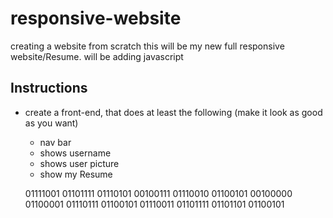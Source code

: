# responsive-website
creating a website  from scratch
this will be my new full responsive website/Resume.
will be adding javascript 
## Instructions


- create a front-end, that does at least the following (make it look as good as you want)
  - nav bar
  - shows username
  - shows user picture
   - show my Resume
  
  
  
  
  01111001 01101111 01110101 00100111 01110010 01100101 00100000 01100001 01110111 01100101 01110011 01101111 01101101 01100101
  

